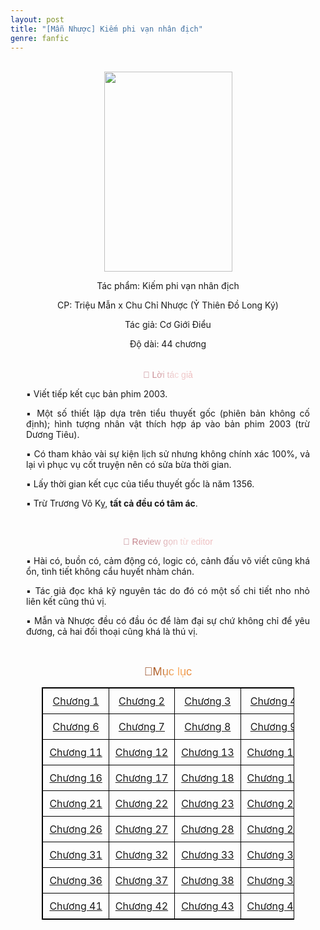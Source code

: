 ```yaml
---
layout: post
title: "[Mẫn Nhược] Kiếm phi vạn nhân địch"
genre: fanfic
---
```

<div align="center">
&nbsp; &nbsp; <div class="separator" style="clear: both; text-align: center;"><a href="https://blogger.googleusercontent.com/img/b/R29vZ2xl/AVvXsEgp4aMzGeu8eFVVpxXyevERiCnj7vTcvDVdMEkSAcindRlOkgICyPlAGdZhnXtw0JX3qGZyOKCH_OJpzANaLmFg7Lje3ZyHN1OeI_IwsFsN44Q0eMn_8lE6Mzi6oaGv8v0Q1bw0XSY0_k09jSn2t3p4CYizCwccoBulP1sYMF2xnpt7Wn5aK77NxCDw8XM/s400/359086254-256-k306504.jpg" style="margin-left: 1em; margin-right: 1em;"><img border="0" data-original-height="400" data-original-width="256" height="320" src="https://blogger.googleusercontent.com/img/b/R29vZ2xl/AVvXsEgp4aMzGeu8eFVVpxXyevERiCnj7vTcvDVdMEkSAcindRlOkgICyPlAGdZhnXtw0JX3qGZyOKCH_OJpzANaLmFg7Lje3ZyHN1OeI_IwsFsN44Q0eMn_8lE6Mzi6oaGv8v0Q1bw0XSY0_k09jSn2t3p4CYizCwccoBulP1sYMF2xnpt7Wn5aK77NxCDw8XM/s320/359086254-256-k306504.jpg" width="205" /></a></div><p style="text-align: center;">Tác phẩm: Kiếm phi vạn nhân địch</p><p style="text-align: center;">CP: Triệu Mẫn x Chu Chỉ Nhược (Ỷ Thiên Đồ Long Ký)</p><p style="text-align: center;">Tác giả: Cơ Giới Điểu</p><p style="text-align: center;">Độ dài: 44 chương</p>

<div class="khung-ghi-chu" style="padding: 5px 25px; margin-bottom: 10px;">
  <p class="tieu-de-editor">
    <span class="color-change-effect" style="-webkit-background-clip: text !important; -webkit-text-fill-color: transparent !important; animation: 3s linear 0s infinite normal none running shine-effect; background-clip: text !important; background-size: 200% auto !important; background: linear-gradient(to right, #B76E79, #F2D4D4, #E8A1A4, #B76E79) 0% 0% / 200% text; font-family: 'Bungee', sans-serif; font-size: 100%;">💬 Lời tác giả</span>
  </p>
  <p style="text-align: justify;">▪️ Viết tiếp kết cục bản phim 2003.</p>
  <p style="text-align: justify;">▪️ Một số thiết lập dựa trên tiểu thuyết gốc (phiên bản không cố định); hình tượng nhân vật thích hợp áp vào bản phim 2003 (trừ Dương Tiêu).</p>
  <p style="text-align: justify;">▪️ Có tham khảo vài sự kiện lịch sử nhưng không chính xác 100%, vả lại vì phục vụ cốt truyện nên có sửa bừa thời gian.</p>
  <p style="text-align: justify;">▪️ Lấy thời gian kết cục của tiểu thuyết gốc là năm 1356.</p>
  <p style="text-align: justify;">▪️ Trừ Trương Vô Kỵ, <strong>tất cả đều có tâm ác</strong>.&nbsp;</p>
  <br>
  <p class="tieu-de-editor" style="text-align: center;">
    <span class="color-change-effect" style="-webkit-background-clip: text !important; -webkit-text-fill-color: transparent !important; animation: 3s linear 0s infinite normal none running shine-effect; background-clip: text !important; background-size: 200% auto !important; background: linear-gradient(to right, #B76E79, #F2D4D4, #E8A1A4, #B76E79) 0% 0% / 200% text; font-family: 'Bungee', sans-serif; font-size: 100%;">💬 Review gọn từ editor</span>
  </p>
  
  <p style="text-align: justify;">▪️ Hài có, buồn có, cảm động có, logic có, cảnh đấu võ viết cũng khá ổn, tình tiết không cẩu huyết nhàm chán.</p>
  <p style="text-align: justify;">▪️ Tác giả đọc khá kỹ nguyên tác do đó có một số chi tiết nho nhỏ liên kết cũng thú vị.</p>
  <p style="text-align: justify;">▪️ Mẫn và Nhược đều có đầu óc để làm đại sự chứ không chỉ để yêu đương, cả hai đối thoại cũng khá là thú vị.</p>
</div>
  <br>
<span class="color-change-effect" style="-webkit-background-clip: text !important; -webkit-text-fill-color: transparent !important; animation: 3s linear 0s infinite normal none running shine-effect; background-clip: text !important; background-size: 200% auto !important; background: linear-gradient(to right, #802B00, #FFB870, #CC5500, #802B00) 0% 0% / 200% text; font-family: 'Bungee', sans-serif; font-size: 130%;">🔖Mục lục</span></p><div id="chapter-list-container"><table style="border-collapse: collapse; border: 1px solid black; margin: 0px auto; max-width: 600px; width: 80%;"><tbody><tr><td style="border: 1px solid black; padding: 10px; text-align: center; white-space: nowrap;"><a href="https://nuabuocthanhtho.blogspot.com/2025/09/man-nhuoc-kiem-phi-van-nhan-ich-chuong-1.html">Chương 1</a></td><td style="border: 1px solid black; padding: 10px; text-align: center; white-space: nowrap;"><a href="https://nuabuocthanhtho.blogspot.com/2025/09/man-nhuoc-kiem-phi-van-nhan-ich-chuong-2.html">Chương 2</a></td><td style="border: 1px solid black; padding: 10px; text-align: center; white-space: nowrap;"><a href="https://nuabuocthanhtho.blogspot.com/2025/09/man-nhuoc-kiem-phi-van-nhan-ich-chuong-3.html">Chương 3</a></td><td style="border: 1px solid black; padding: 10px; text-align: center; white-space: nowrap;"><a href="https://nuabuocthanhtho.blogspot.com/2025/10/man-nhuoc-kiem-phi-van-nhan-ich-chuong-4.html">Chương 4</a></td><td style="border: 1px solid black; padding: 10px; text-align: center; white-space: nowrap;"><a href="https://nuabuocthanhtho.blogspot.com/2025/10/man-nhuoc-kiem-phi-van-nhan-ich-chuong-5.html">Chương 5</a></td></tr><tr><td style="border: 1px solid black; padding: 10px; text-align: center; white-space: nowrap;"><a href="https://nuabuocthanhtho.blogspot.com/2025/10/man-nhuoc-kiem-phi-van-nhan-ich-chuong-6.html">Chương 6</a></td><td style="border: 1px solid black; padding: 10px; text-align: center; white-space: nowrap;"><a href="LINK-CHƯƠNG-7">Chương 7</a></td><td style="border: 1px solid black; padding: 10px; text-align: center; white-space: nowrap;"><a href="LINK-CHƯƠNG-8">Chương 8</a></td><td style="border: 1px solid black; padding: 10px; text-align: center; white-space: nowrap;"><a href="LINK-CHƯƠNG-9">Chương 9</a></td><td style="border: 1px solid black; padding: 10px; text-align: center; white-space: nowrap;"><a href="LINK-CHƯƠNG-10">Chương 10</a></td></tr><tr><td style="border: 1px solid black; padding: 10px; text-align: center; white-space: nowrap;"><a href="LINK-CHƯƠNG-11">Chương 11</a></td><td style="border: 1px solid black; padding: 10px; text-align: center; white-space: nowrap;"><a href="LINK-CHƯƠNG-12">Chương 12</a></td><td style="border: 1px solid black; padding: 10px; text-align: center; white-space: nowrap;"><a href="LINK-CHƯƠNG-13">Chương 13</a></td><td style="border: 1px solid black; padding: 10px; text-align: center; white-space: nowrap;"><a href="LINK-CHƯƠNG-14">Chương 14</a></td><td style="border: 1px solid black; padding: 10px; text-align: center; white-space: nowrap;"><a href="LINK-CHƯƠNG-15">Chương 15</a></td></tr><tr><td style="border: 1px solid black; padding: 10px; text-align: center; white-space: nowrap;"><a href="LINK-CHƯƠNG-16">Chương 16</a></td><td style="border: 1px solid black; padding: 10px; text-align: center; white-space: nowrap;"><a href="LINK-CHƯƠNG-17">Chương 17</a></td><td style="border: 1px solid black; padding: 10px; text-align: center; white-space: nowrap;"><a href="LINK-CHƯƠNG-18">Chương 18</a></td><td style="border: 1px solid black; padding: 10px; text-align: center; white-space: nowrap;"><a href="LINK-CHƯƠNG-19">Chương 19</a></td><td style="border: 1px solid black; padding: 10px; text-align: center; white-space: nowrap;"><a href="LINK-CHƯƠNG-20">Chương 20</a></td></tr><tr><td style="border: 1px solid black; padding: 10px; text-align: center; white-space: nowrap;"><a href="LINK-CHƯƠNG-21">Chương 21</a></td><td style="border: 1px solid black; padding: 10px; text-align: center; white-space: nowrap;"><a href="LINK-CHƯƠNG-22">Chương 22</a></td><td style="border: 1px solid black; padding: 10px; text-align: center; white-space: nowrap;"><a href="LINK-CHƯƠNG-23">Chương 23</a></td><td style="border: 1px solid black; padding: 10px; text-align: center; white-space: nowrap;"><a href="LINK-CHƯƠNG-24">Chương 24</a></td><td style="border: 1px solid black; padding: 10px; text-align: center; white-space: nowrap;"><a href="LINK-CHƯƠNG-25">Chương 25</a></td></tr><tr><td style="border: 1px solid black; padding: 10px; text-align: center; white-space: nowrap;"><a href="LINK-CHƯƠNG-26">Chương 26</a></td><td style="border: 1px solid black; padding: 10px; text-align: center; white-space: nowrap;"><a href="LINK-CHƯƠNG-27">Chương 27</a></td><td style="border: 1px solid black; padding: 10px; text-align: center; white-space: nowrap;"><a href="LINK-CHƯƠNG-28">Chương 28</a></td><td style="border: 1px solid black; padding: 10px; text-align: center; white-space: nowrap;"><a href="LINK-CHƯƠNG-29">Chương 29</a></td><td style="border: 1px solid black; padding: 10px; text-align: center; white-space: nowrap;"><a href="LINK-CHƯƠNG-30">Chương 30</a></td></tr><tr><td style="border: 1px solid black; padding: 10px; text-align: center; white-space: nowrap;"><a href="LINK-CHƯƠNG-31">Chương 31</a></td><td style="border: 1px solid black; padding: 10px; text-align: center; white-space: nowrap;"><a href="LINK-CHƯƠNG-32">Chương 32</a></td><td style="border: 1px solid black; padding: 10px; text-align: center; white-space: nowrap;"><a href="LINK-CHƯƠNG-33">Chương 33</a></td><td style="border: 1px solid black; padding: 10px; text-align: center; white-space: nowrap;"><a href="LINK-CHƯƠNG-34">Chương 34</a></td><td style="border: 1px solid black; padding: 10px; text-align: center; white-space: nowrap;"><a href="LINK-CHƯƠNG-35">Chương 35</a></td></tr><tr><td style="border: 1px solid black; padding: 10px; text-align: center; white-space: nowrap;"><a href="LINK-CHƯƠNG-36">Chương 36</a></td><td style="border: 1px solid black; padding: 10px; text-align: center; white-space: nowrap;"><a href="LINK-CHƯƠNG-37">Chương 37</a></td><td style="border: 1px solid black; padding: 10px; text-align: center; white-space: nowrap;"><a href="LINK-CHƯƠNG-38">Chương 38</a></td><td style="border: 1px solid black; padding: 10px; text-align: center; white-space: nowrap;"><a href="LINK-CHƯƠNG-39">Chương 39</a></td><td style="border: 1px solid black; padding: 10px; text-align: center; white-space: nowrap;"><a href="LINK-CHƯƠNG-40">Chương 40</a></td></tr><tr><td style="border: 1px solid black; padding: 10px; text-align: center; white-space: nowrap;"><a href="LINK-CHƯƠNG-41">Chương 41</a></td><td style="border: 1px solid black; padding: 10px; text-align: center; white-space: nowrap;"><a href="LINK-CHƯƠNG-42">Chương 42</a></td><td style="border: 1px solid black; padding: 10px; text-align: center; white-space: nowrap;"><a href="LINK-CHƯƠNG-43">Chương 43</a></td><td style="border: 1px solid black; padding: 10px; text-align: center; white-space: nowrap;"><a href="LINK-CHƯƠNG-44">Chương 44</a></td><td style="border: 1px solid black; padding: 10px; text-align: center; white-space: nowrap;"><a href="LINK-CHƯƠNG-45">Lời kết</a></td></tr></tbody></table>
&nbsp; &nbsp; </div>
</div>
